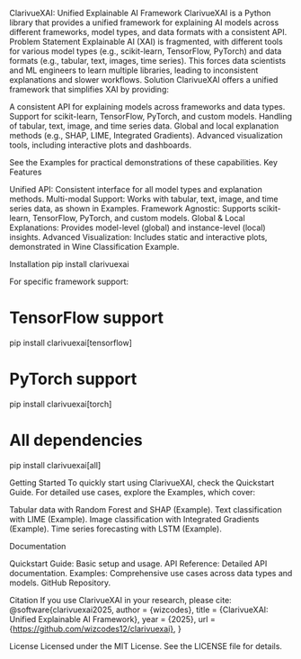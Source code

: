 ClarivueXAI: Unified Explainable AI Framework
ClarivueXAI is a Python library that provides a unified framework for explaining AI models across different frameworks, model types, and data formats with a consistent API.
Problem Statement
Explainable AI (XAI) is fragmented, with different tools for various model types (e.g., scikit-learn, TensorFlow, PyTorch) and data formats (e.g., tabular, text, images, time series). This forces data scientists and ML engineers to learn multiple libraries, leading to inconsistent explanations and slower workflows.
Solution
ClarivueXAI offers a unified framework that simplifies XAI by providing:

A consistent API for explaining models across frameworks and data types.
Support for scikit-learn, TensorFlow, PyTorch, and custom models.
Handling of tabular, text, image, and time series data.
Global and local explanation methods (e.g., SHAP, LIME, Integrated Gradients).
Advanced visualization tools, including interactive plots and dashboards.

See the Examples for practical demonstrations of these capabilities.
Key Features

Unified API: Consistent interface for all model types and explanation methods.
Multi-modal Support: Works with tabular, text, image, and time series data, as shown in Examples.
Framework Agnostic: Supports scikit-learn, TensorFlow, PyTorch, and custom models.
Global & Local Explanations: Provides model-level (global) and instance-level (local) insights.
Advanced Visualization: Includes static and interactive plots, demonstrated in Wine Classification Example.

Installation
pip install clarivuexai

For specific framework support:
# TensorFlow support
pip install clarivuexai[tensorflow]

# PyTorch support
pip install clarivuexai[torch]

# All dependencies
pip install clarivuexai[all]

Getting Started
To quickly start using ClarivueXAI, check the Quickstart Guide. For detailed use cases, explore the Examples, which cover:

Tabular data with Random Forest and SHAP (Example).
Text classification with LIME (Example).
Image classification with Integrated Gradients (Example).
Time series forecasting with LSTM (Example).

Documentation

Quickstart Guide: Basic setup and usage.
API Reference: Detailed API documentation.
Examples: Comprehensive use cases across data types and models.
GitHub Repository.

Citation
If you use ClarivueXAI in your research, please cite:
@software{clarivuexai2025,
  author = {wizcodes},
  title = {ClarivueXAI: Unified Explainable AI Framework},
  year = {2025},
  url = {https://github.com/wizcodes12/clarivuexai},
}

License
Licensed under the MIT License. See the LICENSE file for details.
